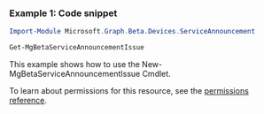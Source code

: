 ### Example 1: Code snippet

```powershell
Import-Module Microsoft.Graph.Beta.Devices.ServiceAnnouncement

Get-MgBetaServiceAnnouncementIssue
```
This example shows how to use the New-MgBetaServiceAnnouncementIssue Cmdlet.

To learn about permissions for this resource, see the [permissions reference](/graph/permissions-reference).

